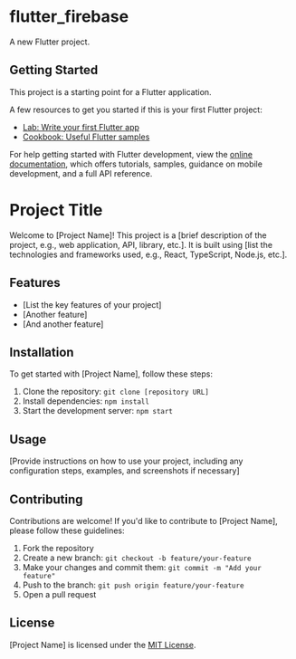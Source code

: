 # flutter_firebase

A new Flutter project.

## Getting Started

This project is a starting point for a Flutter application.

A few resources to get you started if this is your first Flutter project:

- [Lab: Write your first Flutter app](https://docs.flutter.dev/get-started/codelab)
- [Cookbook: Useful Flutter samples](https://docs.flutter.dev/cookbook)

For help getting started with Flutter development, view the
[online documentation](https://docs.flutter.dev/), which offers tutorials,
samples, guidance on mobile development, and a full API reference.
# Project Title

Welcome to [Project Name]! This project is a [brief description of the project, e.g., web application, API, library, etc.]. It is built using [list the technologies and frameworks used, e.g., React, TypeScript, Node.js, etc.].

## Features

- [List the key features of your project]
- [Another feature]
- [And another feature]

## Installation

To get started with [Project Name], follow these steps:

1. Clone the repository: `git clone [repository URL]`
2. Install dependencies: `npm install`
3. Start the development server: `npm start`

## Usage

[Provide instructions on how to use your project, including any configuration steps, examples, and screenshots if necessary]

## Contributing

Contributions are welcome! If you'd like to contribute to [Project Name], please follow these guidelines:

1. Fork the repository
2. Create a new branch: `git checkout -b feature/your-feature`
3. Make your changes and commit them: `git commit -m "Add your feature"`
4. Push to the branch: `git push origin feature/your-feature`
5. Open a pull request

## License

[Project Name] is licensed under the [MIT License](https://opensource.org/licenses/MIT).